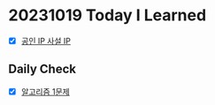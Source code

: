 # 20231019 Today I Learned
- [X] [공인 IP 사설 IP](../../Network/publicIP_privateIP.md)

## Daily Check
- [X] [알고리즘 1문제](https://github.com/kmularise/Java_Algorithm/blob/main/hackerrank/magic_square/Solution.java)